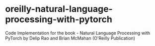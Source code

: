 # oreilly-natural-language-processing-with-pytorch
Code Implementation for the book - Natural Language Processing with PyTorch by Delip Rao and Brian McMahan (O'Reilly Publication)
